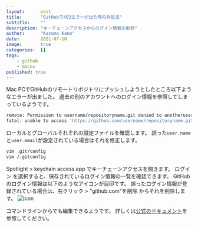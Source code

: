 ```yaml
---
layout:      post
title:       "GitHubで403エラーが出た時の対処法"
subtitle:    ""
description: "キーチェーンアクセスからログイン情報を削除"
author:      "Kazuma Kano"
date:        2021-07-10
image:       true
categories:  []
tags:
    - github
    - macos
published: true
---
```


Mac PCでGitHubのリモートリポジトリにプッシュしようとしたところ以下ようなエラーが出ました。
過去の別のアカウントへのログイン情報を参照してしまっているようです。
```sh
remote: Permission to username/repositoryname.git denied to anotherusername.
fatal: unable to access 'https://github.com/username/repositoryname.git/': The requested URL returned error: 403
```

ローカルとグローバルそれぞれの設定ファイルを確認します。
誤った`user.name`と`user.email`が設定されている場合はそれを修正します。
```sh
vim .git/config
vim /.gitconfig
```

Spotlight > keychain access.app でキーチェーンアクセスを開きます。
ログイン を選択すると、保存されているログイン情報の一覧を確認できます。
GitHubのログイン情報は以下のようなアイコンが目印です。
誤ったログイン情報が登録されている場合は、右クリック > "github.com"を削除 からそれを削除します。
![icon](../../img/post-20210710-03.png)

コマンドラインからでも編集できるようです。
詳しくは[公式のドキュメント](https://docs.github.com/ja/github/getting-started-with-github/getting-started-with-git/updating-credentials-from-the-macos-keychain)を参照してください。

